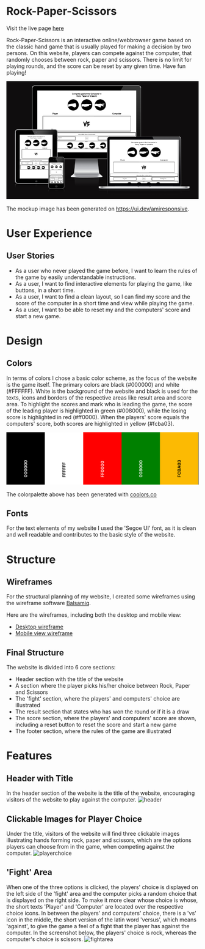 # Rock-Paper-Scissors
Visit the live page [here](https://herfri.github.io/rock-paper-scissors/)

Rock-Paper-Scissors is an interactive online/webbrowser game based on the classic hand game that is usually played for making a decision by two persons. On this website, players can compete against the computer, that randomly chooses between rock, paper and scissors. There is no limit for playing rounds, and the score can be reset by any given time. Have fun playing!

![mockup](https://github.com/HerFri/rock-paper-scissors/blob/main/readmeimages/mockup.PNG?raw=true)

The mockup image has been generated on https://ui.dev/amiresponsive.

# User Experience
## User Stories
* As a user who never played the game before, I want to learn the rules of the game by easily understandable instructions.
* As a user, I want to find interactive elements for playing the game, like buttons, in a short time.
* As a user, I want to find a clean layout, so I can find  my score and the score of the computer in a short time and view while playing the game.
* As a user, I want to be able to reset my and the computers' score and start a new game. 

# Design
## Colors
In terms of colors I chose a basic color scheme, as the focus of the website is the game itself. The primary colors are black (#000000) and white (#FFFFFF). White is the background of the website and black is used for the texts, icons and borders of the respective areas like result area and score area. To highlight the scores and mark who is leading the game, the score of the leading player is highlighted in green (#008000), while the losing score is highlighted in red (#ff0000). When the players' score equals the computers' score, both scores are highlighted in yellow (#fcba03).

![colorpalette](https://github.com/HerFri/rock-paper-scissors/blob/main/readmeimages/colorpalette.png?raw=true)

The colorpalette above has been generated with [coolors.co](https://coolors.co/000000-ffffff-ff0000-008000-fcba03)

## Fonts
For the text elements of my website I used the 'Segoe UI' font, as it is clean and well readable and contributes to the basic style of the website.

# Structure
## Wireframes
For the structural planning of my website, I created some wireframes using the wireframe software [Balsamiq](https://balsamiq.com/).

Here are the wireframes, including both the desktop and mobile view:

* [Desktop wireframe](https://github.com/HerFri/rock-paper-scissors/blob/main/readmeimages/wireframe.png?raw=true)
* [Mobile view wireframe](https://github.com/HerFri/rock-paper-scissors/blob/main/readmeimages/wireframe-mobile.png?raw=true)

## Final Structure
The website is divided into 6 core sections:
* Header section with the title of the website
* A section where the player picks his/her choice between Rock, Paper and Scissors
* The 'fight' section, where the players' and computers' choice are illustrated
* The result section that states who has won the round or if it is a draw
* The score section, where the players' and computers' score are shown, including a reset button to reset the score and start a new game
* The footer section, where the rules of the game are illustrated

# Features
## Header with Title
In the header section of the website is the title of the website, encouraging visitors of the website to play against the computer.
![header]()

## Clickable Images for Player Choice
Under the title, visitors of the website will find three clickable images illustrating hands forming rock, paper and scissors, which are the options players can choose from in the game, when competing against the computer.
![playerchoice]()

## 'Fight' Area
When one of the three options is clicked, the players' choice is displayed on the left side of the 'fight' area and the computer picks a random choice that is displayed on the right side. To make it more clear whose choice is whose, the short texts 'Player' and 'Computer' are located over the respective choice icons. In between the players' and computers' choice, there is a 'vs' icon in the middle, the short version of the latin word 'versus', which means 'against', to give the game a feel of a fight that the player has against the computer. In the screenshot below, the players' choice is rock, whereas the computer's choice is scissors.
![fightarea]()